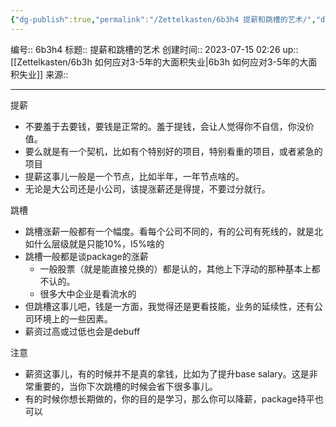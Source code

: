 ```yaml
---
{"dg-publish":true,"permalink":"/Zettelkasten/6b3h4 提薪和跳槽的艺术/","dgPassFrontmatter":true}
---
```


编号:: 6b3h4
标题:: 提薪和跳槽的艺术
创建时间:: 2023-07-15 02:26
up:: [[Zettelkasten/6b3h 如何应对3-5年的大面积失业\|6b3h 如何应对3-5年的大面积失业]]
来源:: 

---
提薪
- 不要羞于去要钱，要钱是正常的。羞于提钱，会让人觉得你不自信，你没价值。
- 要么就是有一个契机，比如有个特别好的项目，特别看重的项目，或者紧急的项目
- 提薪这事儿一般是一个节点，比如半年，一年节点啥的。
- 无论是大公司还是小公司，该提涨薪还是得提，不要过分就行。

跳槽
- 跳槽涨薪一般都有一个幅度。看每个公司不同的，有的公司有死线的，就是北如什么层级就是只能10%，I5%啥的
- 跳槽一般都是谈package的涨薪
	- 一般股票（就是能直接兑换的）都是认的，其他上下浮动的那种基本上都不认的。
	- 很多大中企业是看流水的
- 但跳槽这事儿吧，钱是一方面，我觉得还是更看技能，业务的延续性，还有公司环境上的一些因素。
- 薪资过高或过低也会是debuff

注意
- 薪资这事儿，有的时候并不是真的拿钱，比如为了提升base salary。这是非常重要的，当你下次跳槽的时候会省下很多事儿。
- 有的时候你想长期做的，你的目的是学习，那么你可以降薪，package持平也可以